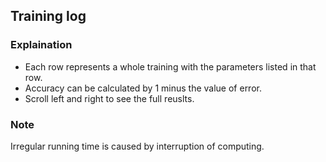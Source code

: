 ## Training log
### Explaination
- Each row represents a whole training with the parameters listed in that row. 
- Accuracy can be calculated by 1 minus the value of error. 
- Scroll left and right to see the full reuslts. 

### Note
Irregular running time is caused by interruption of computing. 
